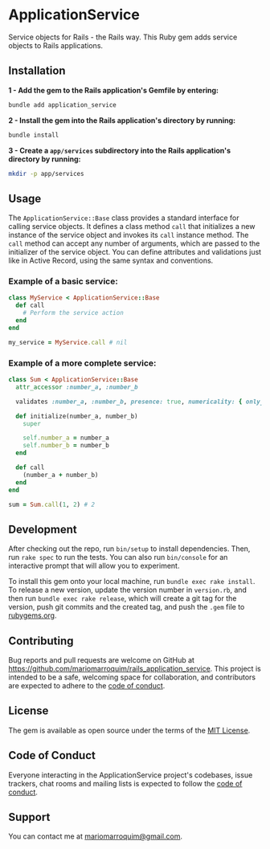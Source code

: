 # ApplicationService

Service objects for Rails - the Rails way. This Ruby gem adds service objects to Rails applications.

## Installation

**1 - Add the gem to the Rails application's Gemfile by entering:**

```bash
bundle add application_service
```

**2 - Install the gem into the Rails application's directory by running:**

```bash
bundle install
```

**3 - Create a `app/services` subdirectory into the Rails application's directory by running:**
```bash
mkdir -p app/services
```

## Usage

The `ApplicationService::Base` class provides a standard interface for calling service objects. It defines a class method `call` that initializes a new instance of the service object and invokes its `call` instance method. The `call` method can accept any number of arguments, which are passed to the initializer of the service object. You can define attributes and validations just like in Active Record, using the same syntax and conventions.

### Example of a basic service:
```ruby
class MyService < ApplicationService::Base
  def call
    # Perform the service action
  end
end

my_service = MyService.call # nil
```

### Example of a more complete service:
```ruby
class Sum < ApplicationService::Base
  attr_accessor :number_a, :number_b

  validates :number_a, :number_b, presence: true, numericality: { only_integer: true, greater_than: 0 }

  def initialize(number_a, number_b)
    super

    self.number_a = number_a
    self.number_b = number_b
  end

  def call
    (number_a + number_b)
  end
end

sum = Sum.call(1, 2) # 2
```

## Development

After checking out the repo, run `bin/setup` to install dependencies. Then, run `rake spec` to run the tests. You can also run `bin/console` for an interactive prompt that will allow you to experiment.

To install this gem onto your local machine, run `bundle exec rake install`. To release a new version, update the version number in `version.rb`, and then run `bundle exec rake release`, which will create a git tag for the version, push git commits and the created tag, and push the `.gem` file to [rubygems.org](https://rubygems.org).

## Contributing

Bug reports and pull requests are welcome on GitHub at https://github.com/mariomarroquim/rails_application_service. This project is intended to be a safe, welcoming space for collaboration, and contributors are expected to adhere to the [code of conduct](https://github.com/mariomarroquim/rails_application_service/blob/main/CODE_OF_CONDUCT.md).

## License

The gem is available as open source under the terms of the [MIT License](https://opensource.org/licenses/MIT).

## Code of Conduct

Everyone interacting in the ApplicationService project's codebases, issue trackers, chat rooms and mailing lists is expected to follow the [code of conduct](https://github.com/mariomarroquim/rails_application_service/blob/main/CODE_OF_CONDUCT.md).

## Support

You can contact me at mariomarroquim@gmail.com.
